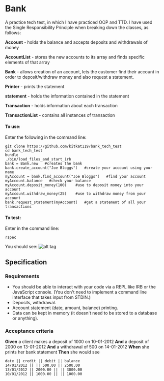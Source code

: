 # Bank

A practice tech test, in which I have practiced OOP and TTD. I have used the Single Responsibility Principle when breaking down the classes, as follows:

__Account__    - holds the balance and accepts deposits and withdrawals of money

__AccountList__   - stores the new accounts to its array and finds specific elements of that array

__Bank__    - allows creation of an account, lets the customer find their account in order to deposit/withdraw money and also request a statement.

__Printer__    - prints the statement       

__statement__    - holds the information contained in the statement

__Transaction__    - holds information about each transaction

__TransactionList__    - contains all instances of transaction

#### To use:

Enter the following in the command line:

```
git clone https://github.com/kitkat119/bank_tech_test
cd bank_tech_test
bundle
./bin/load_files_and_start_irb
bank = Bank.new   #creates the bank
bank.create_account("Joe Bloggs")   #create your account using your name
myAccount = bank.find_account("Joe Bloggs")   #find your account
myAccount.balance   #check your balance    
myAccount.deposit_money(100)    #use to deposit money into your account
myAccount.withdraw_money(25)    #use to withdraw money from your account
bank.request_statement(myAccount)   #get a statement of all your transactions
```

#### To test:
Enter in the command line:
```
rspec
```
You should see:
![alt tag](https://user-images.githubusercontent.com/26767598/30070507-9134c1ec-925b-11e7-8320-19efd373bacf.png)


## Specification

### Requirements

* You should be able to interact with your code via a REPL like IRB or the JavaScript console.  (You don't need to implement a command line interface that takes input from STDIN.)
* Deposits, withdrawal.
* Account statement (date, amount, balance) printing.
* Data can be kept in memory (it doesn't need to be stored to a database or anything).

### Acceptance criteria

**Given** a client makes a deposit of 1000 on 10-01-2012
**And** a deposit of 2000 on 13-01-2012
**And** a withdrawal of 500 on 14-01-2012
**When** she prints her bank statement
**Then** she would see

```
date || credit || debit || balance
14/01/2012 || || 500.00 || 2500.00
13/01/2012 || 2000.00 || || 3000.00
10/01/2012 || 1000.00 || || 1000.00
```
